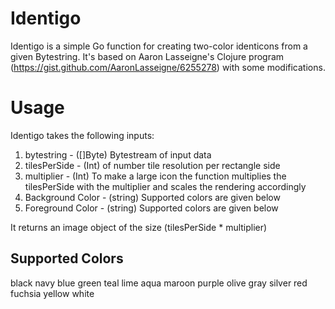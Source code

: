 # Identigo

Identigo is a simple Go function for creating two-color identicons from a given Bytestring. It's based on Aaron Lasseigne's Clojure program (https://gist.github.com/AaronLasseigne/6255278) with some modifications.

# Usage

Identigo takes the following inputs:
1. bytestring - ([]Byte) Bytestream of input data
2. tilesPerSide - (Int) of number tile resolution per rectangle side
3. multiplier - (Int) To make a large icon the function multiplies the tilesPerSide with the multiplier and scales the rendering accordingly
4. Background Color - (string) Supported colors are given below
5. Foreground Color - (string) Supported colors are given below

It returns an image object of the size (tilesPerSide * multiplier)

## Supported Colors

 black
 navy
 blue
 green
 teal
 lime
 aqua
 maroon
 purple
 olive
 gray
 silver
 red
 fuchsia
 yellow
 white
